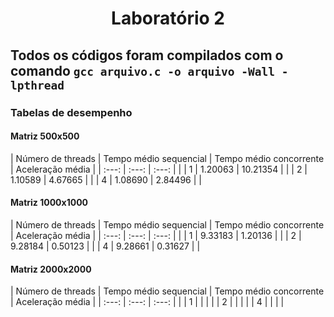 <h1 align="center">
  Laboratório 2
</h1>

## Todos os códigos foram compilados com o comando `gcc arquivo.c -o arquivo -Wall -lpthread`

### Tabelas de desempenho

#### Matriz 500x500

|   Número de threads   |  Tempo médio sequencial   |   Tempo médio concorrente   |   Aceleração média   |
|    :---:              |     :---:                 |     :---:                   |                      |
| 1                     | 1.20063                   | 10.21354                    |                      |
| 2                     | 1.10589                   | 4.67665                     |                      |
| 4                     | 1.08690                   | 2.84496                     |                      |

#### Matriz 1000x1000

|   Número de threads   |  Tempo médio sequencial   |   Tempo médio concorrente   |   Aceleração média   |
|    :---:              |     :---:                 |     :---:                   |                      |
| 1                     | 9.33183                   | 1.20136                     |                      |
| 2                     | 9.28184                   | 0.50123                     |                      |
| 4                     | 9.28661                   | 0.31627                     |                      |

#### Matriz 2000x2000

|   Número de threads   |  Tempo médio sequencial   |   Tempo médio concorrente   |   Aceleração média   |
|    :---:              |     :---:                 |     :---:                   |                      |
| 1                     |                           |                             |                      |
| 2                     |                           |                             |                      |
| 4                     |                           |                             |                      |

